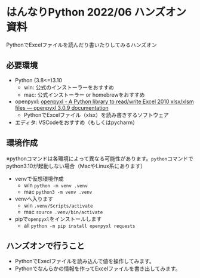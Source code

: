 # はんなりPython 2022/06 ハンズオン資料

PythonでExcelファイルを読んだり書いたりしてみるハンズオン

## 必要環境

- Python (3.8<=)3.10
  - win: 公式のインストーラーをおすすめ
  - mac: 公式インストーラー or homebrewをおすすめ
- openpyxl: [openpyxl - A Python library to read/write Excel 2010 xlsx/xlsm files — openpyxl 3.0.9 documentation](https://openpyxl.readthedocs.io/en/stable/)
  - PythonでExcelファイル（xlsx）を読み書きするソフトウェア
- エディタ: VSCodeをおすすめ（もしくはpycharm）

## 環境作成

※pythonコマンドは各環境によって異なる可能性があります。`python`コマンドでpython3.10が起動しない場合（MacやLinux系にあります）

- venvで仮想環境作成
  - win `python -m venv .venv`
  - mac `python3 -m venv .venv`
- venvへ入ります
  - win `.venv/Scripts/activate`
  - mac `source .venv/bin/activate`
- pipで`openpyxl`をインストールします
  - all `python -m pip install openpyxl requests`

## ハンズオンで行うこと

- PythonでExeclファイルを読み込んで値を操作してみます。
- Pythonでなんらかの情報を作ってExcelファイルを書き出してみます。
